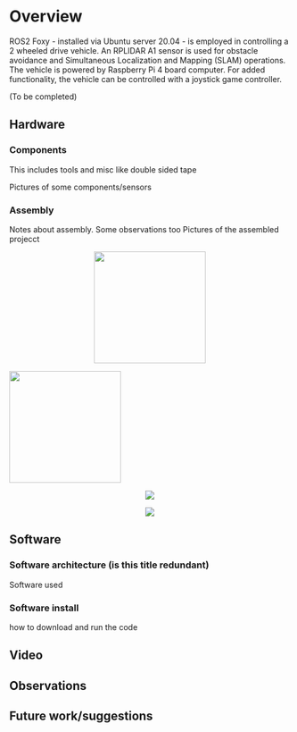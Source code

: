 # Overview
ROS2 Foxy - installed via Ubuntu server 20.04 - is employed in controlling a 2 wheeled drive vehicle. An RPLIDAR A1 sensor is used for obstacle avoidance and Simultaneous Localization and Mapping (SLAM) operations. The vehicle is powered by Raspberry Pi 4 board computer. For added functionality, the vehicle can be controlled with a joystick game controller.

(To be completed) 

## Hardware

### Components
This includes tools and misc like double sided tape

Pictures of some components/sensors

### Assembly
Notes about assembly. Some observations too
Pictures of the assembled projecct

<p align="center">
  <img src=images/side.jpg width="200">
</p>

<img src=images/side.jpg width="200">


<p align="center">
  <img src=images/top.jpg>
</p>

<p align="center">
  <img src=images/bottom.jpg>
</p>

## Software

### Software architecture (is this title redundant)
Software used

### Software install
how to download and run the code

## Video

## Observations


## Future work/suggestions






